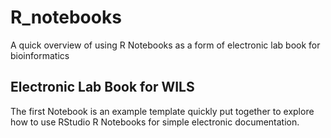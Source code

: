 # R_notebooks
A quick overview of using R Notebooks as a form of electronic lab book for bioinformatics

## Electronic Lab Book for WILS

The first Notebook is an example template quickly put together to explore how to use RStudio R Notebooks for simple electronic documentation.
